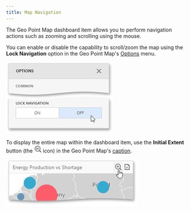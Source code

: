 ```yaml
---
title: Map Navigation
---
```

The Geo Point Map dashboard item allows you to perform navigation actions such as zooming and scrolling using the mouse.

You can enable or disable the capability to scroll/zoom the map using the **Lock Navigation** option in the Geo Point Map's [Options](../../../../../dashboard-for-web/articles/web-dashboard-designer-mode/ui-elements/dashboard-item-menu.md) menu.

![wdd-map-lock-navigation](../../../../images/Img125404.png)

To display the entire map within the dashboard item, use the **Initial Extent** button (the ![wdd-map-initial-size-icon](../../../../images/Img125402.png) icon) in the Geo Point Map's [caption](../../../../../dashboard-for-web/articles/web-dashboard-designer-mode/dashboard-layout/dashboard-item-caption.md).

![wdd-geo-point-map-initial-state](../../../../images/Img125453.png)